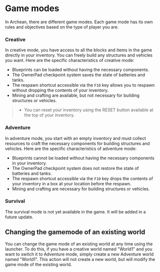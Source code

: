 # Game modes
In Archean, there are different game modes. Each game mode has its own rules and objectives based on the type of player you are.

### Creative
In creative mode, you have access to all the blocks and items in the game directly in your inventory. You can freely build any structures and vehicles you want. Here are the specific characteristics of creative mode:
- Blueprints can be loaded without having the necessary components.
- The OwnerPad checkpoint system saves the state of batteries and tanks.
- The respawn shortcut accessible via the `F10` key allows you to respawn without dropping the contents of your inventory.
- Mining and crafting are available, but not necessary for building structures or vehicles.

> - You can reset your inventory using the RESET button available at the top of your inventory.


### Adventure
In adventure mode, you start with an empty inventory and must collect resources to craft the necessary components for building structures and vehicles. Here are the specific characteristics of adventure mode:
- Blueprints cannot be loaded without having the necessary components in your inventory.
- The OwnerPad checkpoint system does not restore the state of batteries and tanks.
- The respawn shortcut accessible via the `F10` key drops the contents of your inventory in a box at your location before the respawn.
- Mining and crafting are necessary for building structures or vehicles.

### Survival
The survival mode is not yet available in the game. It will be added in a future update.

## Changing the gamemode of an existing world
You can change the game mode of an existing world at any time using the launcher.
To do this, if you have a creative world named "World1" and you want to switch it to Adventure mode, simply create a new Adventure world named "World1". This action will not create a new world, but will modify the game mode of the existing world.